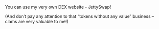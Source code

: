 You can use my very own DEX website - JettySwap!

(And don’t pay any attention to that “tokens without any value” business – clams are very valuable to me!)
